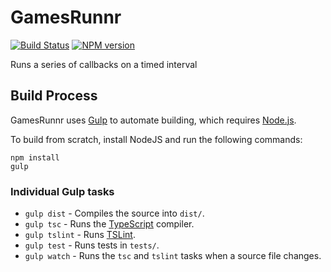 # GamesRunnr
[![Build Status](https://travis-ci.org/FullScreenShenanigans/GamesRunnr.svg?branch=master)](https://travis-ci.org/FullScreenShenanigans/GamesRunnr)
[![NPM version](https://badge.fury.io/js/gamesrunnr.svg)](http://badge.fury.io/js/gamesrunnr)

Runs a series of callbacks on a timed interval


## Build Process

GamesRunnr uses [Gulp](http://gulpjs.com/) to automate building, which requires [Node.js](http://node.js.org).

To build from scratch, install NodeJS and run the following commands:

```
npm install
gulp
```

### Individual Gulp tasks

* `gulp dist` - Compiles the source into `dist/`. 
* `gulp tsc` - Runs the [TypeScript](https://typescriptlang.org/) compiler.
* `gulp tslint` - Runs [TSLint](https://github.com/palantir/tslint).
* `gulp test` - Runs tests in `tests/`. 
* `gulp watch` - Runs the `tsc` and `tslint` tasks when a source file changes.
